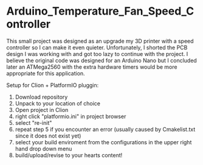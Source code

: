 # Arduino_Temperature_Fan_Speed_Controller

This small project was designed as an upgrade my 3D printer with a speed controller so I can make it even quieter. Unfortunately, I shorted the PCB design I was working with and got too lazy to continue with the project. I believe the original code was designed for an Arduino Nano but I concluded later an ATMega2560 with the extra hardware timers would be more appropriate for this application.

Setup for Clion + PlatformIO pluggin:

1) Download repository
2) Unpack to your location of choice
3) Open project in Clion
4) right click "platformio.ini" in project browser
5) select "re-init"
6) repeat step 5 if you encounter an error (usually caused by Cmakelist.txt since it does not exist yet)
7) select your build enviroment from the configurations in the upper right hand drop down menu
8) build/upload/revise to your hearts content!
